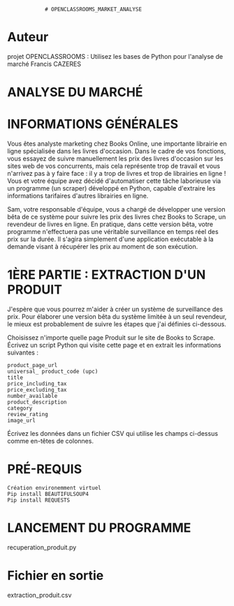 				# OPENCLASSROOMS_MARKET_ANALYSE

# Auteur
projet OPENCLASSROOMS : Utilisez les bases de Python pour l'analyse de marché
Francis CAZERES

# ANALYSE DU MARCHÉ

# INFORMATIONS GÉNÉRALES
Vous êtes analyste marketing chez Books Online, une importante librairie en ligne spécialisée dans les livres d'occasion. Dans le cadre de vos fonctions, vous essayez de suivre manuellement les prix des livres d'occasion sur les sites web de vos concurrents, mais cela représente trop de travail et vous n'arrivez pas à y faire face  : il y a trop de livres et trop de librairies en ligne  ! Vous et votre équipe avez décidé d'automatiser cette tâche laborieuse via un programme (un scraper) développé en Python, capable d'extraire les informations tarifaires d'autres librairies en ligne. 

Sam, votre responsable d'équipe, vous a chargé de développer une version bêta de ce système pour suivre les prix des livres chez Books to Scrape, un revendeur de livres en ligne. En pratique, dans cette version bêta, votre programme n'effectuera pas une véritable surveillance en temps réel des prix sur la durée. Il s'agira simplement d'une application exécutable à la demande visant à récupérer les prix au moment de son exécution.

# 1ÈRE PARTIE : EXTRACTION D'UN PRODUIT
J'espère que vous pourrez m'aider à créer un système de surveillance des prix. Pour élaborer une version bêta du système limitée à un seul revendeur, le mieux est probablement de suivre les étapes que j'ai définies ci-dessous.

Choisissez n'importe quelle page Produit sur le site de Books to Scrape. Écrivez un script Python qui visite cette page et en extrait les informations suivantes :

    product_page_url
    universal_ product_code (upc)
    title
    price_including_tax
    price_excluding_tax
    number_available
    product_description
    category
    review_rating
    image_url

Écrivez les données dans un fichier CSV qui utilise les champs ci-dessus comme en-têtes de colonnes.

# PRÉ-REQUIS  
	Création environemment virtuel
	Pip install BEAUTIFULSOUP4
	Pip install REQUESTS

# LANCEMENT DU PROGRAMME	
recuperation_produit.py

# Fichier en sortie 	
extraction_produit.csv



